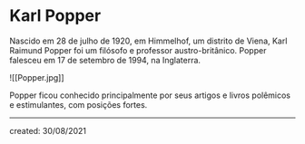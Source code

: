 # Karl Popper
Nascido em 28 de julho de 1920, em Himmelhof, um distrito de Viena, Karl Raimund Popper foi um filósofo e professor austro-britânico. Popper falesceu em 17 de setembro de 1994, na Inglaterra. 

![[Popper.jpg]]

Popper ficou conhecido principalmente por seus artigos e livros polêmicos e estimulantes, com posições fortes.  

---

created: 30/08/2021